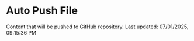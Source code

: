 # Auto Push File

Content that will be pushed to GitHub repository.
Last updated: 07/01/2025, 09:15:36 PM